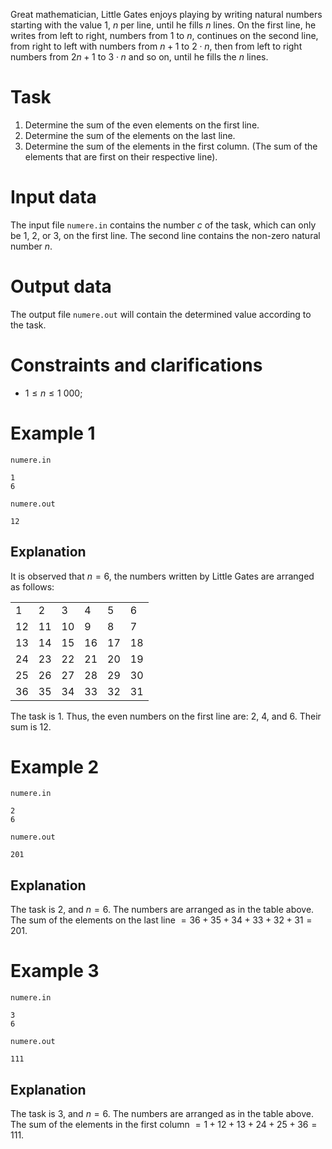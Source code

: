 Great mathematician, Little Gates enjoys playing by writing natural numbers starting with the value $1$, $n$ per line, until he fills $n$ lines. On the first line, he writes from left to right, numbers from $1$ to $n$, continues on the second line, from right to left with numbers from $n+1$ to $2 \cdot n$, then from left to right numbers from $2n+1$ to $3 \cdot n$ and so on, until he fills the $n$ lines.

# Task

1. Determine the sum of the even elements on the first line.
2. Determine the sum of the elements on the last line.
3. Determine the sum of the elements in the first column. (The sum of the elements that are first on their respective line).

# Input data

The input file `numere.in` contains the number $c$ of the task, which can only be $1$, $2$, or $3$, on the first line. The second line contains the non-zero natural number $n$.

# Output data

The output file `numere.out` will contain the determined value according to the task.

# Constraints and clarifications

* $1 \leq n \leq 1\ 000$;

# Example 1

`numere.in`
```
1
6
```

`numere.out`
```
12
```

## Explanation

It is observed that $n=6$, the numbers written by Little Gates are arranged as follows:

|   |   |   |   |   |   |
|---|---|---|---|---|---|
| 1 | 2 | 3 | 4 | 5 | 6 |
|12 |11 |10 | 9 | 8 | 7 |
|13 |14 |15 |16 |17 |18 |
|24 |23 |22 |21 |20 |19 |
|25 |26 |27 |28 |29 |30 |
|36 |35 |34 |33 |32 |31 |

The task is $1$.
Thus, the even numbers on the first line are: $2$, $4$, and $6$. Their sum is $12$.

# Example 2

`numere.in`
```
2
6
```

`numere.out`
```
201
```

## Explanation

The task is $2$, and $n=6$. The numbers are arranged as in the table above.
The sum of the elements on the last line $= 36+35+34+33+32+31 = 201$.

# Example 3

`numere.in`
```
3
6
```

`numere.out`
```
111
```

## Explanation

The task is $3$, and $n=6$. The numbers are arranged as in the table above.
The sum of the elements in the first column $= 1+12+13+24+25+36 = 111$.